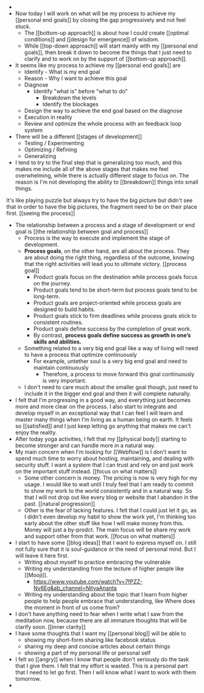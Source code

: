 - 
- Now today I will work on what will be my process to achieve my [[personal end goals]] by closing the gap progressively and not feel stuck.
    - The [[bottom-up approach]] is about how I could create [[optimal conditions]] and [[design for emergence]] of wisdom. 
    - While [[top-down approach]] will start mainly with my [[personal end goals]], then break it down to become the things that I just need to clarify and to work on by the support of [[bottom-up approach]].
- It seems like my process to achieve my [[personal end goals]] are
    - Identify - What is my end goal
    - Reason - Why I want to achieve this goal
    - Diagnose 
        - Identify "what is" before "what to do"
            - Breakdown the levels
            - Identify the blockages
    - Design the way to achieve the end goal based on the diagnose
    - Execution in reality
    - Review and optimize the whole process with an feedback loop system 
- There will be a different [[stages of development]]
    - Testing / Experimenting
    - Optimizing / Refining
    - Generalizing
- I tend to try to the final step that is generalizing too much, and this makes me include all of the above stages that makes me feel overwhelming, while there is actually different stage to focus on. The reason is I'm not developing the ability to [[breakdown]] things into small things. 

It's like playing puzzle but always try to have the big picture but didn't see that in order to have the big pictures, the fragment need to be on their place first. [[seeing the process]]
- The relationship between a process and a stage of development or end goal is [[the relationship between goal and process]]
    - Process is the way to execute and implement the stage of development.
    - **Process goals**, on the other hand, are all about the process. They are about doing the right thing, regardless of the outcome, knowing that the right activities will lead you to ultimate victory. [[process goal]]
        - Product goals focus on the destination while process goals focus on the journey.
        - Product goals tend to be short-term but process goals tend to be long-term.
        - Product goals are project-oriented while process goals are designed to build habits.
        - Product goals stick to firm deadlines while process goals stick to consistent routines.
        - Product goals define success by the completion of great work.
        - By contrast, **process goals define success as growth in one’s skills and abilities.**
    - Something related to a very big end goal like a way of living will need to have a process that optimize continuously
        - For example, untether soul is a very big end goal and need to maintain continuously
            - Therefore, a process to move forward this goal continuously is very important.
    - I don't need to care much about the smaller goal though, just need to include it in the bigger end goal and then it will complete naturally.
- I felt that I'm progressing in a good way, and everything just becomes more and more clear on the process. I also start to integrate and develop myself in an exceptional way that I can feel I will learn and master many things when I'm living as a human being on earth. It feels so [[satisfied]] and I just keep letting go anything that makes me can't enjoy the reality.
-  After today yoga activities, I felt that my [[physical body]] starting to become stronger and can handle more in a natural way.
- My main concern when I'm looking for [[Webflow]] is I don't want to spend much time to worry about hosting, maintaining, and dealing with security stuff. I want a system that I can trust and rely on and just work on the important stuff instead. [[focus on what matters]]
    - Some other concern is money. The pricing is now is very high for my usage. I would like to wait until I truly feel that I am ready to commit to show my work to the world consistently and in a natural way. So that I will not drop out like every blog or website that I abandon in the past. [[natural progression]]
    - Other is the fear of lacking features. I felt that I could just let it go, as I didn't even develop my habit to show the work yet, I'm thinking too early about the other stuff like how I will make money from this. Money will just a by-prodct. The main focus will be share my work and support other from that work. [[focus on what matters]]
- I start to have some [[blog ideas]] that I want to express myself on. I still not fully sure that it is soul-guidance or the need of personal mind. But I will leave it here first.
    - Writing about myself to practice embracing the vulnerable
    - Writing my understanding from the lecture of higher people like [[Mooji]].
        - https://www.youtube.com/watch?v=7fPZZ-Nv6Eg&ab_channel=NityaAnanta
    - Writing my understanding about the topic that I learn from higher people to help people embrace that understanding, like Where does the moment in front of us come from?
- I don't have anything need to fear when I write what I saw from the meditation now, because there are all immature thoughts that will be clarify soon. [[inner clarity]]
- I have some thoughts that I want my [[personal blog]] will be able to
    - showing my short-form sharing like facebook status
    - sharing my deep and concise articles about certain things
    - showing a part of my personal life or personal self
- I felt so [[angry]] when I know that people don't seriously do the task that I give them. I felt that my effort is wasted. This is a personal part that I need to let go first. Then I will know what I want to work with them tomorrow.
-  
